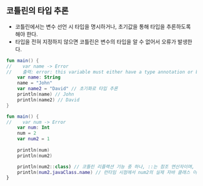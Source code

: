 ## 코틀린의 타입 추론
- 코틀린에서는 변수 선언 시 타입을 명시하거나, 초기값을 통해 타입을 추론하도록 해야 한다. 
- 타입을 전혀 지정하지 않으면 코틀린은 변수의 타입을 알 수 없어서 오류가 발생한다.

```kotlin
fun main() {
//    var name -> Error
//    출력: error: this variable must either have a type annotation or be initialized
    var name: String
    name = "John"
    var name2 = "David" // 초기화로 타입 추론 
    println(name) // John
    println(name2) // David
}

fun main() {
//    var num -> Error
    var num: Int
    num = 2
    var num2 = 1
    
    println(num)
    println(num2)

    println(num2::class) // 코틀린 리플랙션 기능 중 하나, ::는 참조 연산자이며, 코틀린의 클래스 정보 출력
    println(num2.javaClass.name) // 런타임 시점에서 num2의 실제 자바 클래스 이름 출력
}
```